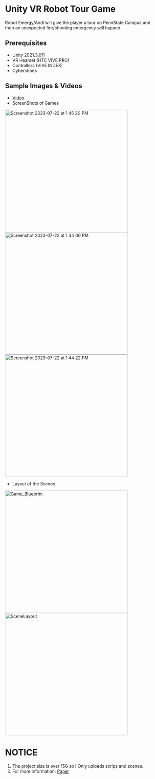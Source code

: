 #  Unity VR Robot Tour Game
Robot Emergy/Andi will give the player a tour on PennState Campus and then an unexpected fire/shooting emergency will happen.

## Prerequisites
* Unity 2021.3.0f1
* VR Hearset (HTC VIVE PRO)
* Controllers (VIVE INDEX)
* Cybershoes

## Sample Images & Videos
* [Video](https://drive.google.com/drive/folders/1G94UN870CpkWGsWIDjFkja3Czb1RNGYo?usp=sharing)
* ScreenShots of Games
<img width="400" height="400" alt="Screenshot 2023-07-22 at 1 45 20 PM" src="https://github.com/YinxuanY/Unity_VR_RobotTour_Game/assets/140264760/85f4a606-fd78-46a9-bf7d-5b8fd9170ba2">
<img width="400" height="400" alt="Screenshot 2023-07-22 at 1 44 06 PM" src="https://github.com/YinxuanY/Unity_VR_RobotTour_Game/assets/140264760/f26e2b83-451e-4196-851c-9924a02cb4da">
<img width="400" height="400" alt="Screenshot 2023-07-22 at 1 44 22 PM" src="https://github.com/YinxuanY/Unity_VR_RobotTour_Game/assets/140264760/27f5b868-4e00-4761-b9e9-76a3432e750d">

* Layout of the Scenes
<img width="400" height="400" alt="Game_Blueprint" src="https://github.com/YinxuanY/Unity_VR_RobotTour_Game/assets/140264760/4fc1e54a-e94a-4bd9-9f01-21e02d3d7f29">
<img width="400" height="400" alt="SceneLayout" src="https://github.com/YinxuanY/Unity_VR_RobotTour_Game/assets/140264760/09d009e6-e218-4e56-92f8-bf3ec3269da5">

# NOTICE
1. The project size is over 15G so I Only uploads scrips and scenes.
2. For more information: [Paper](https://arxiv.org/abs/2210.08414)

